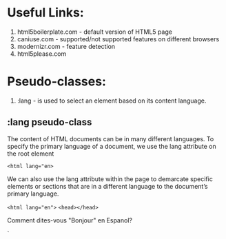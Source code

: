 # Useful Links:
1. html5boilerplate.com - default version of HTML5 page
2. caniuse.com - supported/not supported features on different browsers
3. modernizr.com - feature detection
4. html5please.com

# Pseudo-classes:
1. :lang - is used to select an element based on its content language.

## :lang pseudo-class
The content of HTML documents can be in many different languages. To specify the primary language of a document, we use the lang attribute on the root element

`<html lang="en>`

We can also use the lang attribute within the page to demarcate specific elements or sections that are in a different language to the document’s primary language.

`<html lang="en">`
`<head></head>`
<body>
    <section lang="fr">
        <p>Comment dites-vous "Bonjour" en Espanol?</p>
    </section>
</body>
</html>`
